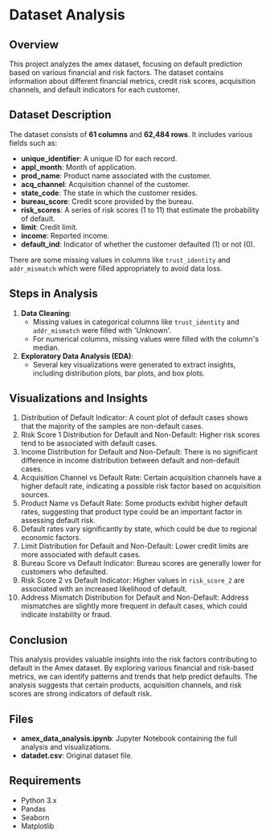 #  Dataset Analysis

## Overview

This project analyzes the amex dataset, focusing on default prediction based on various financial and risk factors. The dataset contains information about different financial metrics, credit risk scores, acquisition channels, and default indicators for each customer.

## Dataset Description

The dataset consists of **61 columns** and **62,484 rows**. It includes various fields such as:

- **unique_identifier**: A unique ID for each record.
- **appl_month**: Month of application.
- **prod_name**: Product name associated with the customer.
- **acq_channel**: Acquisition channel of the customer.
- **state_code**: The state in which the customer resides.
- **bureau_score**: Credit score provided by the bureau.
- **risk_scores**: A series of risk scores (1 to 11) that estimate the probability of default.
- **limit**: Credit limit.
- **income**: Reported income.
- **default_ind**: Indicator of whether the customer defaulted (1) or not (0).

There are some missing values in columns like `trust_identity` and `addr_mismatch` which were filled appropriately to avoid data loss.

## Steps in Analysis

1. **Data Cleaning**:
   - Missing values in categorical columns like `trust_identity` and `addr_mismatch` were filled with 'Unknown'.
   - For numerical columns, missing values were filled with the column's median.
2. **Exploratory Data Analysis (EDA)**:
   - Several key visualizations were generated to extract insights, including distribution plots, bar plots, and box plots.

## Visualizations and Insights

1. Distribution of Default Indicator: A count plot of default cases shows that the majority of the samples are non-default cases.
2. Risk Score 1 Distribution for Default and Non-Default: Higher risk scores tend to be associated with default cases.
3. Income Distribution for Default and Non-Default: There is no significant difference in income distribution between default and non-default cases.
4. Acquisition Channel vs Default Rate: Certain acquisition channels have a higher default rate, indicating a possible risk factor based on acquisition sources.
5. Product Name vs Default Rate: Some products exhibit higher default rates, suggesting that product type could be an important factor in assessing default risk.
6. Default rates vary significantly by state, which could be due to regional economic factors.
7. Limit Distribution for Default and Non-Default: Lower credit limits are more associated with default cases.
8. Bureau Score vs Default Indicator: Bureau scores are generally lower for customers who defaulted.
9. Risk Score 2 vs Default Indicator: Higher values in `risk_score_2` are associated with an increased likelihood of default.
10. Address Mismatch Distribution for Default and Non-Default: Address mismatches are slightly more frequent in default cases, which could indicate instability or fraud.

## Conclusion

This analysis provides valuable insights into the risk factors contributing to default in the Amex dataset. By exploring various financial and risk-based metrics, we can identify patterns and trends that help predict defaults. The analysis suggests that certain products, acquisition channels, and risk scores are strong indicators of default risk.

## Files

- **amex_data_analysis.ipynb**: Jupyter Notebook containing the full analysis and visualizations.
- **datadet.csv**: Original dataset file.

## Requirements

- Python 3.x
- Pandas
- Seaborn
- Matplotlib
